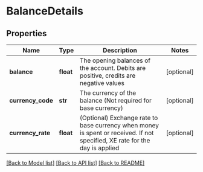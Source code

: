 # BalanceDetails

## Properties
Name | Type | Description | Notes
------------ | ------------- | ------------- | -------------
**balance** | **float** | The opening balances of the account. Debits are positive, credits are negative values | [optional] 
**currency_code** | **str** | The currency of the balance (Not required for base currency) | [optional] 
**currency_rate** | **float** | (Optional) Exchange rate to base currency when money is spent or received. If not specified, XE rate for the day is applied | [optional] 

[[Back to Model list]](../README.md#documentation-for-models) [[Back to API list]](../README.md#documentation-for-api-endpoints) [[Back to README]](../README.md)


